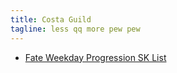 ```yaml
---
title: Costa Guild
tagline: less qq more pew pew
---
```

- [Fate Weekday Progression SK List](pages/progression_SK.html)
